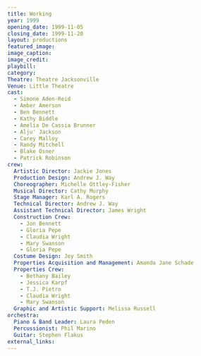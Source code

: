 ```yaml
---
title: Working
year: 1999
opening_date: 1999-11-05
closing_date: 1999-11-20
layout: productions
featured_image: 
image_caption:
image_credit:
playbill: 
category: 
Theatre: Theatre Jacksonville
Venue: Little Theatre
cast:
  - Simone Aden-Reid
  - Amber Amerson
  - Ben Bennett
  - Kathy Biddle
  - Amelia De Cassia Brunner
  - Alju' Jackson
  - Carey Malloy
  - Randy Mitchell
  - Blake Osner
  - Patrick Robinson
crew:
  Artistic Director: Jackie Jones
  Production Design: Andrew J. Way
  Choreographer: Michelle Ottley-Fisher
  Musical Director: Cathy Murphy
  Stage Manager: Karl A. Rogers
  Technical Director: Andrew J. Way
  Assistant Technical Director: James Wright
  Construction Crew:
    - Jon Bennett
    - Gloria Pepe
    - Claudia Wright
    - Mary Swanson
    - Gloria Pepe
  Costume Design: Joy Smith
  Properties Acquisition and Management: Amanda Jane Schade
  Properties Crew:
    - Bethany Bailey
    - Jessica Karpf
    - T.J. Pietro
    - Claudia Wright
    - Mary Swanson
  Graphic and Artistic Support: Melissa Russell
orchestra:
  Piano & Band Leader: Laura Peden
  Percussionist: Phil Marino
  Guitar: Stephen Flakus
external_links:
---
```

